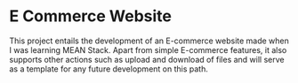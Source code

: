 # E Commerce Website

This project entails the development of an E-commerce website made when I was learning MEAN Stack. Apart from simple E-commerce features, it also supports other actions such as upload and download of files and will serve as a template for any future development on this path.

